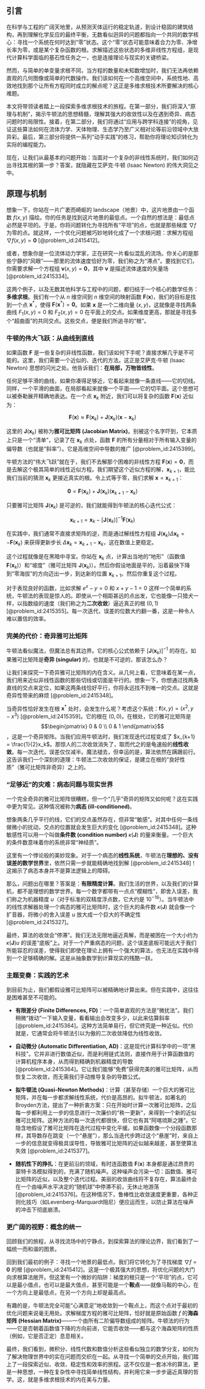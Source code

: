 ## 引言
在科学与工程的广阔天地里，从预测天体运行的稳定轨道，到设计稳固的建筑结构，再到理解化学反应的最终平衡，无数看似迥异的问题都指向一个共同的数学核心：寻找一个系统在何时达到“零”状态。这个“零”状态可能意味着合力为零、净增长率为零，或是某个复杂函数的根。求解描述这些状态的多维非线性方程组，是现代计算科学面临的基石性任务之一，也是连接理论与现实的关键桥梁。

然而，与简单的单变量求根不同，当方程的数量和未知数增加时，我们无法再依赖直观的几何图像或简单的代数操作。我们该如何在一个高维空间中，系统性地、高效地找到那个让所有方程同时成立的解点呢？这正是多维求根技术所要解决的核心难题。

本文将带领读者踏上一段探索多维求根技术的旅程。在第一部分，我们将深入“原理与机制”，揭示牛顿法的思想精髓，理解其强大的收敛性以及在遇到奇异、病态问题时的局限性。接着，在第二部分，我们将通过“应用与跨学科连接”的视角，见证这些算法如何在流体力学、天体物理、生态学乃至广义相对论等前沿领域中大放异彩。最后，第三部分将提供一系列“动手实践”的练习，帮助你将理论知识转化为实际的编程能力。

现在，让我们从最基本的问题开始：当面对一个复杂的非线性系统时，我们如何迈出寻找其根的第一步？答案，就隐藏在艾萨克·牛顿 (Isaac Newton) 的伟大洞见之中。

## 原理与机制

想象一下，你站在一片广袤而崎岖的 landscape（地景）中，这片地景由一个函数 $f(x,y)$ 描绘。你的任务是找到这片地景的最低点。一个自然的想法是：最低点必然是平坦的。于是，你将问题转化为寻找所有“平坦”的点，也就是那些梯度 $\nabla f$ 为零的点。就这样，一个优化问题被巧妙地转化成了一个求根问题：求解方程组 $\nabla f(x, y) = \mathbf{0}$ [@problem_id:2415412]。

或者，想象你是一位流体动力学家，正在研究一片看似混乱的流场。你关心的是那些宁静的“风眼”——那里的流体速度恰好为零，我们称之为“滞点”。要找到它们，你需要求解一个方程组 $\mathbf{v}(x,y) = \mathbf{0}$，其中 $\mathbf{v}$ 是描述流体速度的矢量场 [@problem_id:2415334]。

这两个例子，以及无数其他科学与工程中的问题，都归结于一个核心的数学任务：**多维求根**。我们有一个从 $n$ 维空间到 $n$ 维空间的映射函数 $\mathbf{F}(\mathbf{x})$，我们的目标是找到一个点 $\mathbf{x}^*$，使得 $\mathbf{F}(\mathbf{x}^*) = \mathbf{0}$。如果 $\mathbf{x}$ 是一个二维向量 $(x,y)$，这就像是寻找两条曲线 $F_1(x,y)=0$ 和 $F_2(x,y)=0$ 在平面上的交点。如果维度更高，那就是寻找多个“超曲面”的共同交点。这些交点，便是我们所追寻的“根”。

### 牛顿的伟大飞跃：从曲线到直线

如果函数 $\mathbf{F}$ 是一些复杂的非线性函数，我们该如何下手呢？直接求解几乎是不可能的。这里，我们需要一个近似的、迭代的方法。这正是艾萨克·牛顿 (Isaac Newton) 思想的闪光之处。他告诉我们：**在局部，万物皆线性**。

任何足够平滑的曲线，如果你凑得足够近，它看起来就像一条直线——它的切线。同样，一个平滑的曲面，在局部看起来就像一个平面——它的切平面。这个思想可以被泰勒展开精确地表达。在一个点 $\mathbf{x}_k$ 附近，我们可以将复杂的函数 $\mathbf{F}(\mathbf{x})$ 近似为：

$$
\mathbf{F}(\mathbf{x}) \approx \mathbf{F}(\mathbf{x}_k) + \mathbf{J}(\mathbf{x}_k)(\mathbf{x} - \mathbf{x}_k)
$$

这里的 $\mathbf{J}(\mathbf{x}_k)$ 被称为**雅可比矩阵 (Jacobian Matrix)**。别被这个名字吓到，它本质上只是一个“清单”，记录了在 $\mathbf{x}_k$ 点处，函数 $\mathbf{F}$ 的所有分量相对于所有输入变量的偏导数（也就是“斜率”）。它是高维空间中导数的推广 [@problem_id:2415399]。

牛顿方法的“伟大飞跃”就在于，我们不去解那个困难的非线性方程 $\mathbf{F}(\mathbf{x}) = \mathbf{0}$，而是去解这个极其简单的线性近似方程。我们期望这个近似方程的解，$\mathbf{x}_{k+1}$，能比我们当前的猜测 $\mathbf{x}_k$ 更接近真实的根。令上式等于零，我们求解 $\mathbf{x} = \mathbf{x}_{k+1}$：

$$
\mathbf{0} = \mathbf{F}(\mathbf{x}_k) + \mathbf{J}(\mathbf{x}_k)(\mathbf{x}_{k+1} - \mathbf{x}_k)
$$

只要雅可比矩阵 $\mathbf{J}(\mathbf{x}_k)$ 是可逆的，我们就能得到牛顿法的核心迭代公式：

$$
\mathbf{x}_{k+1} = \mathbf{x}_k - [\mathbf{J}(\mathbf{x}_k)]^{-1} \mathbf{F}(\mathbf{x}_k)
$$

在实践中，我们通常不直接求矩阵的逆，而是通过解线性方程组 $\mathbf{J}(\mathbf{x}_k) \Delta\mathbf{x}_k = -\mathbf{F}(\mathbf{x}_k)$ 来获得更新步长 $\Delta\mathbf{x}_k = \mathbf{x}_{k+1} - \mathbf{x}_k$，这在数值上更稳定。

这个过程就像是在黑暗中寻宝。你站在 $\mathbf{x}_k$ 点，计算出当地的“地形”（函数值 $\mathbf{F}(\mathbf{x}_k)$）和“坡度”（雅可比矩阵 $\mathbf{J}(\mathbf{x}_k)$）。然后你假设地面是平的，沿着最快下降到“零海拔”的方向迈出一步，到达新的位置 $\mathbf{x}_{k+1}$。然后你重复这个过程。

对于表现良好的函数，比如求解 $e^x - y = 0$ 和 $x + y - 1 = 0$ 这样一个简单的系统，牛顿法的表现是惊人的。即使从一个相距甚远的点出发，它也能像一只猎犬一样，以指数级的速度（我们称之为**二次收敛**）逼近真正的根 $(0,1)$ [@problem_id:2415355]。每一次迭代，误差的位数大约翻一番，这是一种令人难以置信的效率。

### 完美的代价：奇异雅可比矩阵

牛顿法看似魔法，但魔法总有其边界。它的核心公式依赖于 $[\mathbf{J}(\mathbf{x}_k)]^{-1}$ 的存在。如果雅可比矩阵是**奇异 (singular)** 的，也就是不可逆的，那该怎么办？

让我们来探究一下奇异雅可比矩阵的内在含义。从几何上看，它意味着在某一点，我们用来近似非线性函数的那些切线或切面是平行的。想象一下，你想通过找两条直线的交点来定位，如果这两条线恰好平行，你将永远找不到唯一的交点。这就是奇异性带来的麻烦 [@problem_id:2415348]。

当奇异性恰好发生在根 $\mathbf{x}^*$ 处时，会发生什么呢？考虑这个系统：$\mathbf{f}(x,y) = (x^2, y - x^3)$ [@problem_id:2415359]。它的根在 $(0,0)$。在根处，它的雅可比矩阵是 $$\begin{pmatrix} 0 & 0 \\ 0 & 1 \end{pmatrix}$$，这是一个奇异矩阵。当我们应用牛顿法时，我们发现迭代过程变成了 $x_{k+1} = \frac{1}{2}x_k$。那惊人的二次收敛消失了，取而代之的是龟速般的**线性收敛**。每一次迭代，误差仅仅减半。魔法褪去，但幸运的是，算法依然在蹒跚前行。这告诉我们一个深刻的道理：牛顿法二次收敛的保证，是建立在根的“良好性质”（雅可比矩阵非奇异）之上的。

### “足够近”的灾难：病态问题与现实世界

一个完全奇异的雅可比矩阵很糟糕，但一个“几乎”奇异的矩阵又如何呢？这在实践中更为常见。这种情况被称为**病态 (ill-conditioned)**。

想象两条几乎平行的线，它们的交点虽然存在，但非常“敏感”。对其中任何一条线做微小的扰动，交点的位置就会发生巨大的变化 [@problem_id:2415348]。这种敏感性可以用一个叫做**条件数 (condition number)** $\kappa(\mathbf{J})$ 的量来衡量。一个巨大的条件数意味着你的系统非常“神经质”。

这里有一个悖论般的美妙现象。对于一个病态的**线性系统**，牛顿法在**理想的、没有误差的数学世界**里，依然只需一步就能精确地找到解 [@problem_id:2415348]！这揭示了病态本身并不是算法逻辑上的障碍。

那么，问题出在哪里？答案是：**有限精度计算**。我们生活的世界，以及我们的计算机，都不是理想的数学世界。每一个数字都带有一点点“模糊性”，即舍入误差，我们称之为机器精度 $u$（对于标准的双精度浮点数，它大约是 $10^{-16}$）。当牛顿法中的线性求解器处理一个病态的雅可比矩阵时，这个巨大的条件数 $\kappa(\mathbf{J})$ 就会像一个扩音器，将微小的舍入误差 $u$ 放大成一个巨大的不确定性 [@problem_id:2415327]。

最终，算法的收敛会“停滞”。我们无法无限地逼近真解，而是被困在一个大小约为 $\kappa(\mathbf{J})u$ 的误差“底板”上。对于一个严重病态的问题，这个误差底板可能远大于我们所能容忍的误差，使得我们即使在理论上拥有一个强大的算法，也无法在实践中得到一个足够精确的解。这是从抽象数学到计算现实的残酷一跃。

### 主题变奏：实践的艺术

到目前为止，我们都假设雅可比矩阵可以被精确地计算出来。但在实践中，这往往是困难甚至不可能的。

- **有限差分 (Finite Differences, FD)**：一个简单直观的方法是“微扰法”。我们稍微“拨动”一下输入变量，看看输出会改变多少，以此来估算斜率 [@problem_id:2415364]。这种方法简单易行，但它终究是一种近似。代价就是，它通常会将牛顿法引以为傲的二次收敛降低为线性收敛。

- **自动微分 (Automatic Differentiation, AD)**：这是现代计算科学中的一项“黑科技”。它并非进行数值近似，而是利用链式法则，直接作用于计算函数值的计算机程序本身，从而得到精确到机器精度的导数 [@problem_id:2415364]。它让我们能够“免费”获得完美的雅可比矩阵，从而恢复二次收敛，而无需我们手动推导复杂的导数公式。

- **拟牛顿法 (Quasi-Newton Methods)**：计算（甚至存储）一个巨大的雅可比矩阵，并在每一步都求解线性系统，代价是高昂的。拟牛顿法，如著名的Broyden方法，提出了一种折衷方案：只在开始时计算一次雅可比矩阵，之后每一步都利用上一步的信息进行一次廉价的“秩一更新”，来得到一个新的近似雅可比矩阵。这种方法的每一次迭代都很快，但它也有其“阿喀琉斯之踵”。它隐含地假设了雅可比矩阵在迭代过程中变化平缓。如果函数像一个分段函数那样，其导数存在跳变（一个“悬崖”），那么当迭代步跨过这个“悬崖”时，来自上一步的信息就变得极具误导性，导致雅可比矩阵的近似越来越差，甚至使算法失效 [@problem_id:2415377]。

- **随机性下的挣扎**：在更前沿的领域，有时连函数值 $\mathbf{F}(\mathbf{x})$ 本身都是通过昂贵的蒙特卡洛模拟得到的，充满了随机噪声。这种噪声会污染一切：函数值、雅可比矩阵的近似，以及整个迭代过程。美丽的收敛曲线将不复存在，算法最终会在一个由噪声水平决定的“随机球”中停滞不前，无休止地游荡 [@problem_id:2415376]。在这种情况下，鲁棒性比收敛速度更重要，各种正则化技巧（如Levenberg-Marquardt阻尼）便应运而生，以防止算法在噪声的冲击下彻底崩溃。

### 更广阔的视野：概念的统一

回顾我们的旅程，从寻找流场中的宁静点，到探索算法的理论边界，我们看到了一幅统一而和谐的图景。

回到我们最初的例子：寻找一个地景的最低点。我们将它转化为了寻找梯度 $\nabla f = \mathbf{0}$ 的根 [@problem_id:2415412]。这是一个极其强大的思想，将优化问题的大门向求根算法敞开。但这里有一个微妙的陷阱：梯度的根只是一个“平坦”的点，它可以是最小值点，也可以是最大值点，甚至可能是一个**鞍点**——就像马鞍的中心，在一个方向上是最低点，在另一个方向上却是最高点。

有趣的是，牛顿法完全可能“心满意足”地收敛到一个鞍点上，而这个点对于最初的优化问题来说毫无用处。求解梯度方程的雅可比矩阵，恰好就是原始函数 $f$ 的**海森矩阵 (Hessian Matrix)**——一个由所有二阶偏导数组成的矩阵。牛顿法的行为——它是否朝着函数值下降的方向前进，它能否收敛——都与这个海森矩阵的性质（例如，它是否正定）息息相关。

最终，我们看到，微积分、线性代数和数值分析这些看似独立的数学分支，如何为了解决物理世界中的实在问题而交织在一起。从寻找一个简单的交点开始，我们踏上了一段探索近似、收敛、稳定性和效率的旅程。这不仅仅是一套冰冷的算法，更是一种思想，一种在复杂性中寻找简单线性结构，并利用它来一步步逼近真理的哲学。这，就是多维求根技术的内在美与力量。